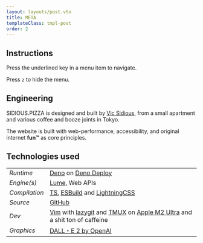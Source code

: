 ```yaml
---
layout: layouts/post.vto
title: META
templateClass: tmpl-post
order: 2
---
```


<style>
table, h2, p {
  align-self: baseline;
}

thead {
  font-family: var(--font-family-tertiary);
  color: var(--venom);
  text-transform: uppercase;
}
</style>

## Instructions

Press the underlined key in a <a>m</a>enu item to navigate.

Press `z` to hide the menu.

## Engineering

<span style="font-family: var(--font-family-title);color:var(--venom)">SIDIOUS.PIZZA</span> is designed and built by [Vic Sidious](/vic), from a small apartment and various coffee and booze joints in Tokyo.

The website is built with web-performance, accessibility, and original internet **fun™️** as core principles.

## Technologies used

|               |                                                                                                                                                                                                                                                       |
| ------------- | ----------------------------------------------------------------------------------------------------------------------------------------------------------------------------------------------------------------------------------------------------- |
| _Runtime_     | [Deno](https://deno.com/) on [Deno Deploy](https://deno.com/deploy)                                                                                                                                                                                   |
| _Engine(s)_   | [Lume](https://lume.land/), Web APIs                                                                                                                                                                                                                  |
| _Compilation_ | [TS](https://www.typescriptlang.org/), [ESBuild](https://esbuild.github.io/) and [LightningCSS](https://lightningcss.dev/)                                                                                                                            |
| _Source_      | [GitHub](https://github.com/sidiousvic/sidious.pizza)                                                                                                                                                                                                 |
| _Dev_         | [Vim](https://neovim.io/) with [lazygit](https://github.com/jesseduffield/lazygit) and [TMUX](https://github.com/tmux/tmux/wiki) on [Apple M2 Ultra](https://www.apple.com/jp/newsroom/2023/06/apple-introduces-m2-ultra/) and a shit ton of caffeine |
| _Graphics_    | [DALL・E 2 by OpenAI](https://openai.com/dall-e-2)                                                                                                                                                                                                    |
